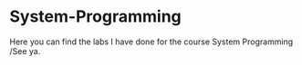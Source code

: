 # System-Programming
Here you can find the labs I have done for the course System Programming
/See ya.
